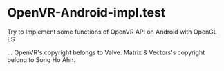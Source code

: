 # OpenVR-Android-impl.test
Try to Implement some functions of OpenVR API on Android with OpenGL ES

...
OpenVR's copyright belongs to Valve.
Matrix & Vectors's copyright belong to Song Ho Ahn.

